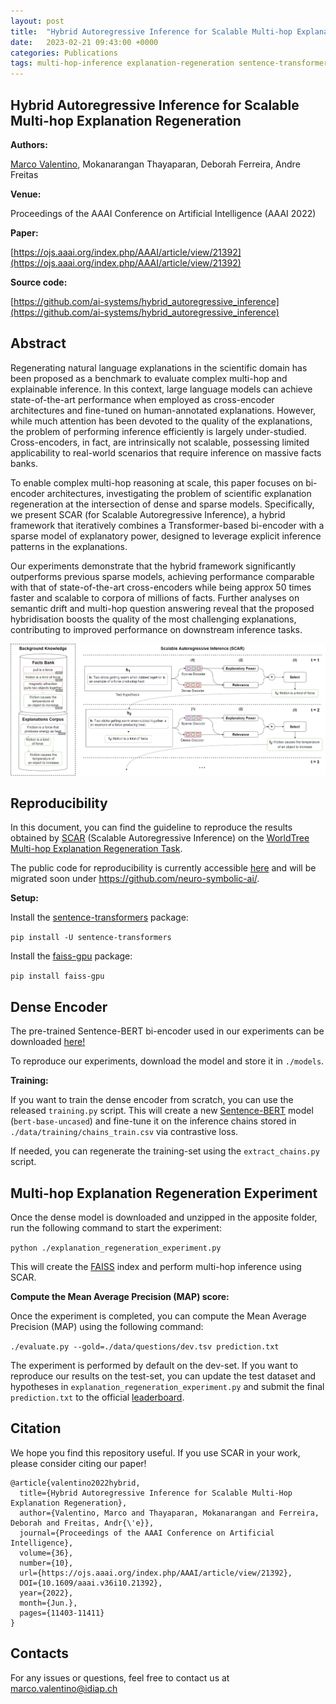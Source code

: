 ```yaml
---
layout: post
title:  "Hybrid Autoregressive Inference for Scalable Multi-hop Explanation Regeneration"
date:   2023-02-21 09:43:00 +0000
categories: Publications
tags: multi-hop-inference explanation-regeneration sentence-transformers dense-retrieval hybrid-model AAAI2022
---
```


## Hybrid Autoregressive Inference for Scalable Multi-hop Explanation Regeneration

**Authors:**

[Marco Valentino](/people.html#marco.valentino), Mokanarangan Thayaparan, Deborah Ferreira, Andre Freitas

**Venue:**

Proceedings of the AAAI Conference on Artificial Intelligence (AAAI 2022)

**Paper:**

[https://ojs.aaai.org/index.php/AAAI/article/view/21392](https://ojs.aaai.org/index.php/AAAI/article/view/21392)

**Source code:**

[https://github.com/ai-systems/hybrid_autoregressive_inference](https://github.com/ai-systems/hybrid_autoregressive_inference)

## Abstract

Regenerating natural language explanations in the scientific domain has been proposed as a benchmark to evaluate complex multi-hop and explainable inference. In this context, large language models can achieve state-of-the-art performance when employed as cross-encoder architectures and fine-tuned on human-annotated explanations. 
However, while much attention has been devoted to the quality of the explanations, the problem of performing inference efficiently is largely under-studied. Cross-encoders, in fact, are intrinsically not scalable, possessing limited applicability to real-world scenarios that require inference on massive facts banks.

To enable complex multi-hop reasoning at scale, this paper focuses on bi-encoder architectures, investigating the problem of scientific explanation regeneration at the intersection of dense and sparse models. Specifically, we present SCAR (for Scalable Autoregressive Inference), a hybrid framework that iteratively combines a Transformer-based bi-encoder with a sparse model of explanatory power, designed to leverage explicit inference patterns in the explanations. 

Our experiments demonstrate that the hybrid framework significantly outperforms previous sparse models, achieving performance comparable with that of state-of-the-art cross-encoders while being approx 50 times faster and scalable to corpora of millions of facts. Further analyses on semantic drift and multi-hop question answering reveal that the proposed hybridisation boosts the quality of the most challenging explanations, contributing to improved performance on downstream inference tasks.

![Image description](/assets/images/publications/hybrid-autoregressive-inference.png)

## Reproducibility

In this document, you can find the guideline to reproduce the results obtained by [SCAR](https://arxiv.org/abs/2107.11879) (Scalable Autoregressive Inference) on the [WorldTree Multi-hop Explanation Regeneration Task](https://github.com/umanlp/tg2019task). 

The public code for reproducibility is currently accessible [here](https://github.com/ai-systems/hybrid_autoregressive_inference) and will be migrated soon under https://github.com/neuro-symbolic-ai/.

**Setup:**

Install the [sentence-transformers](https://www.sbert.net/) package:

`pip install -U sentence-transformers`

Install the [faiss-gpu](https://pypi.org/project/faiss-gpu/) package:

`pip install faiss-gpu`

## Dense Encoder

The pre-trained Sentence-BERT bi-encoder used in our experiments can be downloaded [here!](https://drive.google.com/file/d/1iz38q8EIYZdO9U7mAMVz1qUprU8jmEwI/view?usp=sharing)

To reproduce our experiments, download the model and store it in `./models`.

**Training:**

If you want to train the dense encoder from scratch, you can use the released `training.py` script. This will create a new [Sentence-BERT](https://www.sbert.net/) model (`bert-base-uncased`) and fine-tune it on the inference chains stored in `./data/training/chains_train.csv` via contrastive loss.

If needed, you can regenerate the training-set using the `extract_chains.py` script.

## Multi-hop Explanation Regeneration Experiment

Once the dense model is downloaded and unzipped in the apposite folder, run the following command to start the experiment:

`python ./explanation_regeneration_experiment.py`

This will create the [FAISS](https://faiss.ai/) index and perform multi-hop inference using SCAR.

**Compute the Mean Average Precision (MAP) score:** 

Once the experiment is completed, you can compute the Mean Average Precision (MAP) using the following command:

`./evaluate.py --gold=./data/questions/dev.tsv prediction.txt`

The experiment is performed by default on the dev-set. If you want to reproduce our results on the test-set, you can update the test dataset and hypotheses in `explanation_regeneration_experiment.py` and submit the final `prediction.txt` to the official [leaderboard](https://competitions.codalab.org/competitions/20150#results).

## Citation
We hope you find this repository useful. If you use SCAR in your work, please consider citing our paper!

```
@article{valentino2022hybrid, 
  title={Hybrid Autoregressive Inference for Scalable Multi-Hop Explanation Regeneration},
  author={Valentino, Marco and Thayaparan, Mokanarangan and Ferreira, Deborah and Freitas, Andr{\'e}},
  journal={Proceedings of the AAAI Conference on Artificial Intelligence},
  volume={36},
  number={10}, 
  url={https://ojs.aaai.org/index.php/AAAI/article/view/21392}, 
  DOI={10.1609/aaai.v36i10.21392},
  year={2022},
  month={Jun.}, 
  pages={11403-11411} 
}
```

## Contacts

For any issues or questions, feel free to contact us at marco.valentino@idiap.ch
